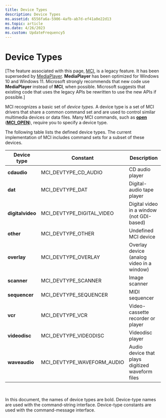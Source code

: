 ```yaml
---
title: Device Types
description: Device Types
ms.assetid: 6556fa6a-5906-4afb-ab7d-ef41a0e22d13
ms.topic: article
ms.date: 4/26/2023
ms.custom: UpdateFrequency5
---
```


# Device Types

\[The feature associated with this page, [MCI](/windows/win32/multimedia/mci), is a legacy feature. It has been superseded by [MediaPlayer](/uwp/api/Windows.Media.Playback.MediaPlayer). **MediaPlayer** has been optimized for Windows 10 and Windows 11. Microsoft strongly recommends that new code use **MediaPlayer** instead of **MCI**, when possible. Microsoft suggests that existing code that uses the legacy APIs be rewritten to use the new APIs if possible.\]

MCI recognizes a basic set of *device types*. A device type is a set of MCI drivers that share a common command set and are used to control similar multimedia devices or data files. Many MCI commands, such as [**open**](open.md) ([**MCI\_OPEN**](mci-open.md)), require you to specify a device type.

The following table lists the defined device types. The current implementation of MCI includes command sets for a subset of these devices.



| Device type      | Constant                      | Description                                      |
|------------------|-------------------------------|--------------------------------------------------|
| **cdaudio**      | MCI\_DEVTYPE\_CD\_AUDIO       | CD audio player                                  |
| **dat**          | MCI\_DEVTYPE\_DAT             | Digital-audio tape player                        |
| **digitalvideo** | MCI\_DEVTYPE\_DIGITAL\_VIDEO  | Digital video in a window (not GDI-based)        |
| **other**        | MCI\_DEVTYPE\_OTHER           | Undefined MCI device                             |
| **overlay**      | MCI\_DEVTYPE\_OVERLAY         | Overlay device (analog video in a window)        |
| **scanner**      | MCI\_DEVTYPE\_SCANNER         | Image scanner                                    |
| **sequencer**    | MCI\_DEVTYPE\_SEQUENCER       | MIDI sequencer                                   |
| **vcr**          | MCI\_DEVTYPE\_VCR             | Video-cassette recorder or player                |
| **videodisc**    | MCI\_DEVTYPE\_VIDEODISC       | Videodisc player                                 |
| **waveaudio**    | MCI\_DEVTYPE\_WAVEFORM\_AUDIO | Audio device that plays digitized waveform files |



 

In this document, the names of device types are bold. Device-type names are used with the command-string interface. Device-type constants are used with the command-message interface.

 

 




